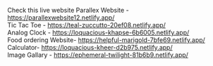 Check this live website
Parallex Website  -https://parallexwebsite12.netlify.app/ <br>
Tic Tac Toe - https://teal-zuccutto-20ef08.netlify.app/ <br>
Analog Clock - https://loquacious-khapse-6b6005.netlify.app/ <br>
Food ordering Website- https://helpful-marigold-7bfe69.netlify.app/ <br>
Calculator- https://loquacious-kheer-d2b975.netlify.app/ <br>
 Image Gallary - https://ephemeral-twilight-81b6b9.netlify.app/
